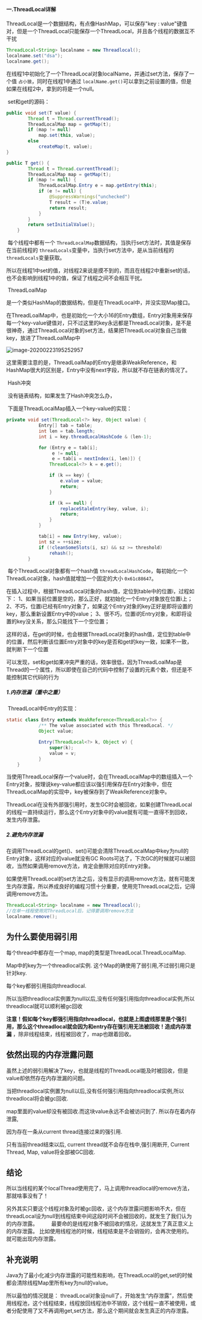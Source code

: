 #### 一.ThreadLocal详解

ThreadLocal是一个数据结构，有点像HashMap，可以保存"key : value"键值对，但是一个ThreadLocal只能保存一个ThreadLocal，并且各个线程的数据互不干扰

```java
ThreadLocal<String> localname = new Threadlocal();
localname.set("dsa");
localname.get();
```

在线程1中初始化了一个ThreadLocal对象localName，并通过set方法，保存了一个值 `占小狼`，同时在线程1中通过 `localName.get()`可以拿到之前设置的值，但是如果在线程2中，拿到的将是一个null。

​	set和get的源码：

```java
public void set(T value) {
        Thread t = Thread.currentThread();
        ThreadLocalMap map = getMap(t);
        if (map != null)
            map.set(this, value);
        else
            createMap(t, value);
}

```

```java
public T get() {
        Thread t = Thread.currentThread();
        ThreadLocalMap map = getMap(t);
        if (map != null) {
            ThreadLocalMap.Entry e = map.getEntry(this);
            if (e != null) {
                @SuppressWarnings("unchecked")
                T result = (T)e.value;
                return result;
            }
        }
        return setInitialValue();
    }
```

​	每个线程中都有一个 `ThreadLocalMap`数据结构，当执行set方法时，其值是保存在当前线程的 `threadLocals`变量中，当执行set方法中，是从当前线程的 `threadLocals`变量获取。

​	所以在线程1中set的值，对线程2来说是摸不到的，而且在线程2中重新set的话，也不会影响到线程1中的值，保证了线程之间不会相互干扰。

​	ThreadLoalMap

​	是一个类似HashMap的数据结构，但是在ThreadLocal中，并没实现Map接口。

​	在ThreadLoalMap中，也是初始化一个大小16的Entry数组，Entry对象用来保存每一个key-value键值对，只不过这里的key永远都是ThreadLocal对象，是不是很神奇，通过ThreadLocal对象的set方法，结果把ThreadLocal对象自己当做key，放进了ThreadLoalMap中

![image-20200223195252957](C:%5CUsers%5Czhouqk%5CAppData%5CRoaming%5CTypora%5Ctypora-user-images%5Cimage-20200223195252957.png)

​	这里需要注意的是，ThreadLoalMap的Entry是继承WeakReference，和HashMap很大的区别是，Entry中没有next字段，所以就不存在链表的情况了。

​	Hash冲突

​	没有链表结构，如果发生了Hash冲突怎么办，

​	下面是ThreadLocalMap插入一个key-value的实现：

```java
private void set(ThreadLocal<?> key, Object value) {
            Entry[] tab = table;
            int len = tab.length;
            int i = key.threadLocalHashCode & (len-1);

            for (Entry e = tab[i];
                 e != null;
                 e = tab[i = nextIndex(i, len)]) {
                ThreadLocal<?> k = e.get();

                if (k == key) {
                    e.value = value;
                    return;
                }

                if (k == null) {
                    replaceStaleEntry(key, value, i);
                    return;
                }
            }

            tab[i] = new Entry(key, value);
            int sz = ++size;
            if (!cleanSomeSlots(i, sz) && sz >= threshold)
                rehash();
        }
```

​	每个ThreadLocal对象都有一个hash值 `threadLocalHashCode`，每初始化一个ThreadLocal对象，hash值就增加一个固定的大小 `0x61c88647`。

​	在插入过程中，根据ThreadLocal对象的hash值，定位到table中的位置i，过程如下： 1、如果当前位置是空的，那么正好，就初始化一个Entry对象放在位置i上； 2、不巧，位置i已经有Entry对象了，如果这个Entry对象的key正好是即将设置的key，那么重新设置Entry中的value； 3、很不巧，位置i的Entry对象，和即将设置的key没关系，那么只能找下一个空位置；

​	这样的话，在get的时候，也会根据ThreadLocal对象的hash值，定位到table中的位置，然后判断该位置Entry对象中的key是否和get的key一致，如果不一致，就判断下一个位置

可以发现，set和get如果冲突严重的话，效率很低，因为ThreadLoalMap是Thread的一个属性，所以即使在自己的代码中控制了设置的元素个数，但还是不能控制其它代码的行为

##### 1.内存泄漏（重中之重）

​	ThreadLocal中Entry的实现：

```java
static class Entry extends WeakReference<ThreadLocal<?>> {
            /** The value associated with this ThreadLocal. */
            Object value;

            Entry(ThreadLocal<?> k, Object v) {
                super(k);
                value = v;
            }
    }
```

​	当使用ThreadLocal保存一个value时，会在ThreadLocalMap中的数组插入一个Entry对象，按理说key-value都应该以强引用保存在Entry对象中，但在ThreadLocalMap的实现中，key被保存到了WeakReference对象中。

​	ThreadLocal在没有外部强引用时，发生GC时会被回收，如果创建ThreadLocal的线程一直持续运行，那么这个Entry对象中的value就有可能一直得不到回收，发生内存泄露。

##### 2.避免内存泄漏

​	在调用ThreadLocal的get()、set()可能会清除ThreadLocalMap中key为null的Entry对象，这样对应的value就没有GC Roots可达了，下次GC的时候就可以被回收，当然如果调用remove方法，肯定会删除对应的Entry对象。

​	如果使用ThreadLocal的set方法之后，没有显示的调用remove方法，就有可能发生内存泄露，所以养成良好的编程习惯十分重要，使用完ThreadLocal之后，记得调用remove方法。

```java
ThreadLocal<String> localname = new Threadlocal();
//在单一线程使用完ThreadLocal后，记得要调用remove方法
localname.remove();
```

## 为什么要使用弱引用

每个thread中都存在一个map, map的类型是ThreadLocal.ThreadLocalMap.

Map中的key为一个threadlocal实例. 这个Map的确使用了弱引用,不过弱引用只是针对key.

每个key都弱引用指向threadlocal.

所以当把threadlocal实例置为null以后,没有任何强引用指向threadlocal实例,所以threadlocal就可以顺利被gc回收

**注意！假如每个key都强引用指向threadlocal，也就是上图虚线那里是个强引用，那么这个threadlocal就会因为和entry存在强引用无法被回收！造成内存泄漏** ，除非线程结束，线程被回收了，map也跟着回收。

## 依然出现的内存泄露问题

虽然上述的弱引用解决了key，也就是线程的ThreadLocal能及时被回收，但是value却依然存在内存泄漏的问题。

当把threadlocal实例置为null以后,没有任何强引用指向threadlocal实例,所以threadlocal将会被gc回收.

map里面的value却没有被回收.而这块value永远不会被访问到了. 所以存在着内存泄露,

因为存在一条从current thread连接过来的强引用.

只有当前thread结束以后, current thread就不会存在栈中,强引用断开, Current Thread, Map, value将全部被GC回收.

## 结论

所以当线程的某个localThread使用完了，马上调用threadlocal的remove方法，那就啥事没有了！

另外其实只要这个线程对象及时被gc回收，这个内存泄露问题影响不大，但在threadLocal设为null到线程结束中间这段时间不会被回收的，就发生了我们认为的内存泄露。
　　
最要命的是线程对象不被回收的情况，这就发生了真正意义上的内存泄露。
比如使用线程池的时候，线程结束是不会销毁的，会再次使用的。就可能出现内存泄露。

## 补充说明

Java为了最小化减少内存泄露的可能性和影响，在ThreadLocal的get,set的时候都会清除线程Map里所有key为null的value。

所以最怕的情况就是：
threadLocal对象设null了，开始发生“内存泄露”，然后使用线程池，这个线程结束，线程放回线程池中不销毁，这个线程一直不被使用，或者分配使用了又不再调用get,set方法，那么这个期间就会发生真正的内存泄露。